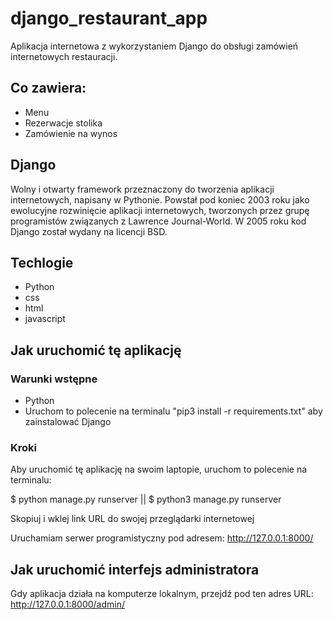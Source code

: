 # django_restaurant_app
Aplikacja internetowa z wykorzystaniem Django do obsługi zamówień internetowych restauracji.

## Co zawiera:
- Menu
- Rezerwacje stolika
- Zamówienie na wynos
  

## Django 
Wolny i otwarty framework przeznaczony do tworzenia aplikacji internetowych, napisany w Pythonie. 
Powstał pod koniec 2003 roku jako ewolucyjne rozwinięcie aplikacji internetowych, 
tworzonych przez grupę programistów związanych z Lawrence Journal-World. W 2005 roku kod Django został wydany na licencji BSD.

## Techlogie
- Python
- css
- html
- javascript

## Jak uruchomić tę aplikację
### Warunki wstępne
- Python
- Uruchom to polecenie na terminalu  "pip3 install -r requirements.txt" aby zainstalować Django
### Kroki
Aby uruchomić tę aplikację na swoim laptopie, uruchom to polecenie na terminalu:

$ python manage.py runserver ||  $ python3 manage.py runserver

Skopiuj i wklej link URL do swojej przeglądarki internetowej

Uruchamiam serwer programistyczny pod adresem: http://127.0.0.1:8000/

## Jak uruchomić interfejs administratora
Gdy aplikacja działa na komputerze lokalnym, przejdź pod ten adres URL: http://127.0.0.1:8000/admin/
